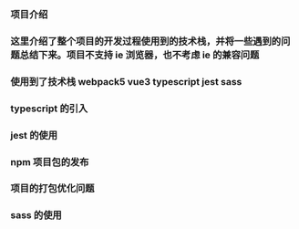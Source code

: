 ### 项目介绍

### 这里介绍了整个项目的开发过程使用到的技术栈，并将一些遇到的问题总结下来。项目不支持 ie 浏览器，也不考虑 ie 的兼容问题

### 使用到了技术栈 webpack5 vue3 typescript jest sass
### typescript 的引入

### jest 的使用

### npm 项目包的发布

### 项目的打包优化问题  

### sass 的使用
